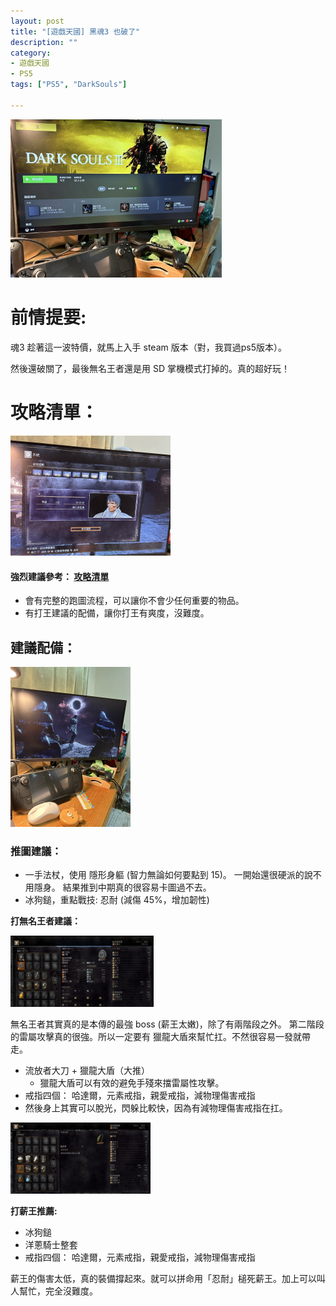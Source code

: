 ```yaml
---
layout: post
title: "[遊戲天國] 黑魂3 也破了"
description: ""
category: 
- 遊戲天國
- PS5
tags: ["PS5", "DarkSouls"]

---
```


<img src="../images/2022/F61aN56aIAAMfF2.jpeg" alt="Image" style="zoom:33%;" />






# 前情提要:

魂3 趁著這一波特價，就馬上入手 steam 版本（對，我買過ps5版本）。

然後還破關了，最後無名王者還是用 SD 掌機模式打掉的。真的超好玩！



# 攻略清單：

<img src="../images/2022/F61aN56aMAAgdFL.jpeg" alt="Image" style="zoom: 25%;" />



#### 強烈建議參考： [攻略清單](https://youtube.com/playlist?list=PLr3pkfv5E4ITmPh8V9jOUevODE91tA3NC&si=P0-nHiKc9ryHL4Zk)

- 會有完整的跑圖流程，可以讓你不會少任何重要的物品。
- 有打王建議的配備，讓你打王有爽度，沒難度。



## 建議配備：

<img src="../images/2022/F61aN59boAAi-2o.jpeg" alt="Image" style="zoom:25%;" />



### 推圖建議：

- 一手法杖，使用 隱形身軀 (智力無論如何要點到 15)。 一開始還很硬派的說不用隱身。 結果推到中期真的很容易卡圖過不去。
- 冰狗鎚，重點戰技: 忍耐 (減傷 45%，增加韌性) 



**打無名王者建議：**

<img src="../images/2022/image-20230925101545751.png" alt="image-20230925101545751" style="zoom:25%;" />

無名王者其實真的是本傳的最強 boss (薪王太嫩)，除了有兩階段之外。 第二階段的雷屬攻擊真的很強。所以一定要有 獵龍大盾來幫忙扛。不然很容易一發就帶走。

- 流放者大刀 + 獵龍大盾（大推）
  -  獵龍大盾可以有效的避免手殘來擋雷屬性攻擊。
- 戒指四個： 哈達爾，元素戒指，親愛戒指，減物理傷害戒指
- 然後身上其實可以脫光，閃躲比較快，因為有減物理傷害戒指在扛。





<img src="../images/2022/image-20230925101050408.png" alt="image-20230925101050408" style="zoom:25%;" />

**打薪王推薦:**

- 冰狗鎚
- 洋蔥騎士整套
- 戒指四個： 哈達爾，元素戒指，親愛戒指，減物理傷害戒指

薪王的傷害太低，真的裝備撐起來。就可以拼命用「忍耐」槌死薪王。加上可以叫人幫忙，完全沒難度。
